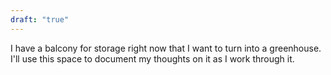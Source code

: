 ```yaml
---
draft: "true"
---
```

I have a balcony for storage right now that I want to turn into a greenhouse. I'll use this space to document my thoughts on it as I work through it.